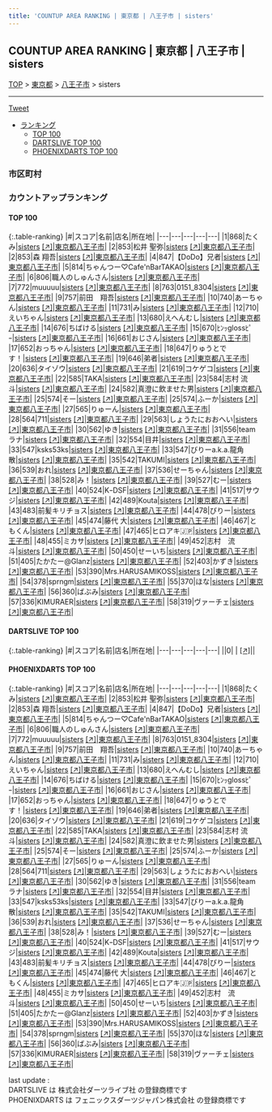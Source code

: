```yaml
---
title: 'COUNTUP AREA RANKING | 東京都 | 八王子市 | sisters'
---
```

## COUNTUP AREA RANKING | 東京都 | 八王子市 | sisters

[TOP](/darts/rank/) > [東京都](/darts/rank/東京都/) > [八王子市](/darts/rank/東京都/八王子市/) > sisters

___

<a href="https://twitter.com/share?ref_src=twsrc%5Etfw" data-text="COUNTUP AREA RANKING | 東京都八王子市sisters" class="twitter-share-button" data-hashtags="DARTSLIVE,PHOENIXDARTS,darts,ダーツ" data-show-count="false">Tweet</a>

* [ランキング](#カウントアップランキング)
    * [TOP 100](#top-100)
    * [DARTSLIVE TOP 100](#dartslive-top-100)
    * [PHOENIXDARTS TOP 100](#phoenixdarts-top-100)

### 市区町村

<ul>

</ul>

### カウントアップランキング

#### TOP 100



{:.table-ranking}
|#|スコア|名前|店名|所在地|
|---|---|---|---|---|
|1|868|<span class="rank-name-pd">たくみ</span>|<a href="/darts/rank/shops/89910.html">sisters</a> <a href="https://vs.phoenixdarts.com/jp/shop/shopDetailInfo/s_89910?s_seq=89910">[↗]</a>|<a href="/darts/rank/東京都/八王子市">東京都八王子市</a>|
|2|853|<span class="rank-name-pd"><span class="pro-icon-pd"></span>松井 聖弥</span>|<a href="/darts/rank/shops/89910.html">sisters</a> <a href="https://vs.phoenixdarts.com/jp/shop/shopDetailInfo/s_89910?s_seq=89910">[↗]</a>|<a href="/darts/rank/東京都/八王子市">東京都八王子市</a>|
|2|853|<span class="rank-name-pd"><span class="pro-icon-pd"></span>森 翔吾</span>|<a href="/darts/rank/shops/89910.html">sisters</a> <a href="https://vs.phoenixdarts.com/jp/shop/shopDetailInfo/s_89910?s_seq=89910">[↗]</a>|<a href="/darts/rank/東京都/八王子市">東京都八王子市</a>|
|4|847|<span class="rank-name-pd">【DoDo】兄者</span>|<a href="/darts/rank/shops/89910.html">sisters</a> <a href="https://vs.phoenixdarts.com/jp/shop/shopDetailInfo/s_89910?s_seq=89910">[↗]</a>|<a href="/darts/rank/東京都/八王子市">東京都八王子市</a>|
|5|814|<span class="rank-name-pd">ちゃんつー♡Cafe&#x27;nBarTAKAO</span>|<a href="/darts/rank/shops/89910.html">sisters</a> <a href="https://vs.phoenixdarts.com/jp/shop/shopDetailInfo/s_89910?s_seq=89910">[↗]</a>|<a href="/darts/rank/東京都/八王子市">東京都八王子市</a>|
|6|806|<span class="rank-name-pd">職人のしゅんさん</span>|<a href="/darts/rank/shops/89910.html">sisters</a> <a href="https://vs.phoenixdarts.com/jp/shop/shopDetailInfo/s_89910?s_seq=89910">[↗]</a>|<a href="/darts/rank/東京都/八王子市">東京都八王子市</a>|
|7|772|<span class="rank-name-pd">muuuuu</span>|<a href="/darts/rank/shops/89910.html">sisters</a> <a href="https://vs.phoenixdarts.com/jp/shop/shopDetailInfo/s_89910?s_seq=89910">[↗]</a>|<a href="/darts/rank/東京都/八王子市">東京都八王子市</a>|
|8|763|<span class="rank-name-pd">0151_8304</span>|<a href="/darts/rank/shops/89910.html">sisters</a> <a href="https://vs.phoenixdarts.com/jp/shop/shopDetailInfo/s_89910?s_seq=89910">[↗]</a>|<a href="/darts/rank/東京都/八王子市">東京都八王子市</a>|
|9|757|<span class="rank-name-pd">前田　翔吾</span>|<a href="/darts/rank/shops/89910.html">sisters</a> <a href="https://vs.phoenixdarts.com/jp/shop/shopDetailInfo/s_89910?s_seq=89910">[↗]</a>|<a href="/darts/rank/東京都/八王子市">東京都八王子市</a>|
|10|740|<span class="rank-name-pd">あーちゃん</span>|<a href="/darts/rank/shops/89910.html">sisters</a> <a href="https://vs.phoenixdarts.com/jp/shop/shopDetailInfo/s_89910?s_seq=89910">[↗]</a>|<a href="/darts/rank/東京都/八王子市">東京都八王子市</a>|
|11|731|<span class="rank-name-pd">み</span>|<a href="/darts/rank/shops/89910.html">sisters</a> <a href="https://vs.phoenixdarts.com/jp/shop/shopDetailInfo/s_89910?s_seq=89910">[↗]</a>|<a href="/darts/rank/東京都/八王子市">東京都八王子市</a>|
|12|710|<span class="rank-name-pd">えいちゃん</span>|<a href="/darts/rank/shops/89910.html">sisters</a> <a href="https://vs.phoenixdarts.com/jp/shop/shopDetailInfo/s_89910?s_seq=89910">[↗]</a>|<a href="/darts/rank/東京都/八王子市">東京都八王子市</a>|
|13|680|<span class="rank-name-pd">えへんむし</span>|<a href="/darts/rank/shops/89910.html">sisters</a> <a href="https://vs.phoenixdarts.com/jp/shop/shopDetailInfo/s_89910?s_seq=89910">[↗]</a>|<a href="/darts/rank/東京都/八王子市">東京都八王子市</a>|
|14|676|<span class="rank-name-pd">ちばける</span>|<a href="/darts/rank/shops/89910.html">sisters</a> <a href="https://vs.phoenixdarts.com/jp/shop/shopDetailInfo/s_89910?s_seq=89910">[↗]</a>|<a href="/darts/rank/東京都/八王子市">東京都八王子市</a>|
|15|670|<span class="rank-name-pd">ﾋﾝｯglossﾋﾟｰ</span>|<a href="/darts/rank/shops/89910.html">sisters</a> <a href="https://vs.phoenixdarts.com/jp/shop/shopDetailInfo/s_89910?s_seq=89910">[↗]</a>|<a href="/darts/rank/東京都/八王子市">東京都八王子市</a>|
|16|661|<span class="rank-name-pd">おじさん</span>|<a href="/darts/rank/shops/89910.html">sisters</a> <a href="https://vs.phoenixdarts.com/jp/shop/shopDetailInfo/s_89910?s_seq=89910">[↗]</a>|<a href="/darts/rank/東京都/八王子市">東京都八王子市</a>|
|17|652|<span class="rank-name-pd">おっちゃん</span>|<a href="/darts/rank/shops/89910.html">sisters</a> <a href="https://vs.phoenixdarts.com/jp/shop/shopDetailInfo/s_89910?s_seq=89910">[↗]</a>|<a href="/darts/rank/東京都/八王子市">東京都八王子市</a>|
|18|647|<span class="rank-name-pd">りゅうとです！</span>|<a href="/darts/rank/shops/89910.html">sisters</a> <a href="https://vs.phoenixdarts.com/jp/shop/shopDetailInfo/s_89910?s_seq=89910">[↗]</a>|<a href="/darts/rank/東京都/八王子市">東京都八王子市</a>|
|19|646|<span class="rank-name-pd">弟者</span>|<a href="/darts/rank/shops/89910.html">sisters</a> <a href="https://vs.phoenixdarts.com/jp/shop/shopDetailInfo/s_89910?s_seq=89910">[↗]</a>|<a href="/darts/rank/東京都/八王子市">東京都八王子市</a>|
|20|636|<span class="rank-name-pd">タイゾウ</span>|<a href="/darts/rank/shops/89910.html">sisters</a> <a href="https://vs.phoenixdarts.com/jp/shop/shopDetailInfo/s_89910?s_seq=89910">[↗]</a>|<a href="/darts/rank/東京都/八王子市">東京都八王子市</a>|
|21|619|<span class="rank-name-pd">コケゲコ</span>|<a href="/darts/rank/shops/89910.html">sisters</a> <a href="https://vs.phoenixdarts.com/jp/shop/shopDetailInfo/s_89910?s_seq=89910">[↗]</a>|<a href="/darts/rank/東京都/八王子市">東京都八王子市</a>|
|22|585|<span class="rank-name-pd">TAKA</span>|<a href="/darts/rank/shops/89910.html">sisters</a> <a href="https://vs.phoenixdarts.com/jp/shop/shopDetailInfo/s_89910?s_seq=89910">[↗]</a>|<a href="/darts/rank/東京都/八王子市">東京都八王子市</a>|
|23|584|<span class="rank-name-pd"><span class="pro-icon-pd"></span>志村 流斗</span>|<a href="/darts/rank/shops/89910.html">sisters</a> <a href="https://vs.phoenixdarts.com/jp/shop/shopDetailInfo/s_89910?s_seq=89910">[↗]</a>|<a href="/darts/rank/東京都/八王子市">東京都八王子市</a>|
|24|582|<span class="rank-name-pd">真澄に飲ませた男</span>|<a href="/darts/rank/shops/89910.html">sisters</a> <a href="https://vs.phoenixdarts.com/jp/shop/shopDetailInfo/s_89910?s_seq=89910">[↗]</a>|<a href="/darts/rank/東京都/八王子市">東京都八王子市</a>|
|25|574|<span class="rank-name-pd">そー</span>|<a href="/darts/rank/shops/89910.html">sisters</a> <a href="https://vs.phoenixdarts.com/jp/shop/shopDetailInfo/s_89910?s_seq=89910">[↗]</a>|<a href="/darts/rank/東京都/八王子市">東京都八王子市</a>|
|25|574|<span class="rank-name-pd">ふーか</span>|<a href="/darts/rank/shops/89910.html">sisters</a> <a href="https://vs.phoenixdarts.com/jp/shop/shopDetailInfo/s_89910?s_seq=89910">[↗]</a>|<a href="/darts/rank/東京都/八王子市">東京都八王子市</a>|
|27|565|<span class="rank-name-pd">りゅーん</span>|<a href="/darts/rank/shops/89910.html">sisters</a> <a href="https://vs.phoenixdarts.com/jp/shop/shopDetailInfo/s_89910?s_seq=89910">[↗]</a>|<a href="/darts/rank/東京都/八王子市">東京都八王子市</a>|
|28|564|<span class="rank-name-pd">711</span>|<a href="/darts/rank/shops/89910.html">sisters</a> <a href="https://vs.phoenixdarts.com/jp/shop/shopDetailInfo/s_89910?s_seq=89910">[↗]</a>|<a href="/darts/rank/東京都/八王子市">東京都八王子市</a>|
|29|563|<span class="rank-name-pd">しょうたにおおへい</span>|<a href="/darts/rank/shops/89910.html">sisters</a> <a href="https://vs.phoenixdarts.com/jp/shop/shopDetailInfo/s_89910?s_seq=89910">[↗]</a>|<a href="/darts/rank/東京都/八王子市">東京都八王子市</a>|
|30|562|<span class="rank-name-pd">ゆき</span>|<a href="/darts/rank/shops/89910.html">sisters</a> <a href="https://vs.phoenixdarts.com/jp/shop/shopDetailInfo/s_89910?s_seq=89910">[↗]</a>|<a href="/darts/rank/東京都/八王子市">東京都八王子市</a>|
|31|556|<span class="rank-name-pd">team ラナ</span>|<a href="/darts/rank/shops/89910.html">sisters</a> <a href="https://vs.phoenixdarts.com/jp/shop/shopDetailInfo/s_89910?s_seq=89910">[↗]</a>|<a href="/darts/rank/東京都/八王子市">東京都八王子市</a>|
|32|554|<span class="rank-name-pd">目井</span>|<a href="/darts/rank/shops/89910.html">sisters</a> <a href="https://vs.phoenixdarts.com/jp/shop/shopDetailInfo/s_89910?s_seq=89910">[↗]</a>|<a href="/darts/rank/東京都/八王子市">東京都八王子市</a>|
|33|547|<span class="rank-name-pd">ksks53ks</span>|<a href="/darts/rank/shops/89910.html">sisters</a> <a href="https://vs.phoenixdarts.com/jp/shop/shopDetailInfo/s_89910?s_seq=89910">[↗]</a>|<a href="/darts/rank/東京都/八王子市">東京都八王子市</a>|
|33|547|<span class="rank-name-pd">びりーa.k.a.龍角散</span>|<a href="/darts/rank/shops/89910.html">sisters</a> <a href="https://vs.phoenixdarts.com/jp/shop/shopDetailInfo/s_89910?s_seq=89910">[↗]</a>|<a href="/darts/rank/東京都/八王子市">東京都八王子市</a>|
|35|542|<span class="rank-name-pd">TAKUMI</span>|<a href="/darts/rank/shops/89910.html">sisters</a> <a href="https://vs.phoenixdarts.com/jp/shop/shopDetailInfo/s_89910?s_seq=89910">[↗]</a>|<a href="/darts/rank/東京都/八王子市">東京都八王子市</a>|
|36|539|<span class="rank-name-pd">おれ</span>|<a href="/darts/rank/shops/89910.html">sisters</a> <a href="https://vs.phoenixdarts.com/jp/shop/shopDetailInfo/s_89910?s_seq=89910">[↗]</a>|<a href="/darts/rank/東京都/八王子市">東京都八王子市</a>|
|37|536|<span class="rank-name-pd">せーちゃん</span>|<a href="/darts/rank/shops/89910.html">sisters</a> <a href="https://vs.phoenixdarts.com/jp/shop/shopDetailInfo/s_89910?s_seq=89910">[↗]</a>|<a href="/darts/rank/東京都/八王子市">東京都八王子市</a>|
|38|528|<span class="rank-name-pd">み！</span>|<a href="/darts/rank/shops/89910.html">sisters</a> <a href="https://vs.phoenixdarts.com/jp/shop/shopDetailInfo/s_89910?s_seq=89910">[↗]</a>|<a href="/darts/rank/東京都/八王子市">東京都八王子市</a>|
|39|527|<span class="rank-name-pd">むー</span>|<a href="/darts/rank/shops/89910.html">sisters</a> <a href="https://vs.phoenixdarts.com/jp/shop/shopDetailInfo/s_89910?s_seq=89910">[↗]</a>|<a href="/darts/rank/東京都/八王子市">東京都八王子市</a>|
|40|524|<span class="rank-name-pd">KｰDSF</span>|<a href="/darts/rank/shops/89910.html">sisters</a> <a href="https://vs.phoenixdarts.com/jp/shop/shopDetailInfo/s_89910?s_seq=89910">[↗]</a>|<a href="/darts/rank/東京都/八王子市">東京都八王子市</a>|
|41|517|<span class="rank-name-pd">サウジ</span>|<a href="/darts/rank/shops/89910.html">sisters</a> <a href="https://vs.phoenixdarts.com/jp/shop/shopDetailInfo/s_89910?s_seq=89910">[↗]</a>|<a href="/darts/rank/東京都/八王子市">東京都八王子市</a>|
|42|489|<span class="rank-name-pd">Kouta</span>|<a href="/darts/rank/shops/89910.html">sisters</a> <a href="https://vs.phoenixdarts.com/jp/shop/shopDetailInfo/s_89910?s_seq=89910">[↗]</a>|<a href="/darts/rank/東京都/八王子市">東京都八王子市</a>|
|43|483|<span class="rank-name-pd">前髪キリチョス</span>|<a href="/darts/rank/shops/89910.html">sisters</a> <a href="https://vs.phoenixdarts.com/jp/shop/shopDetailInfo/s_89910?s_seq=89910">[↗]</a>|<a href="/darts/rank/東京都/八王子市">東京都八王子市</a>|
|44|478|<span class="rank-name-pd">びりー</span>|<a href="/darts/rank/shops/89910.html">sisters</a> <a href="https://vs.phoenixdarts.com/jp/shop/shopDetailInfo/s_89910?s_seq=89910">[↗]</a>|<a href="/darts/rank/東京都/八王子市">東京都八王子市</a>|
|45|474|<span class="rank-name-pd"><span class="pro-icon-pd"></span>藤代 大</span>|<a href="/darts/rank/shops/89910.html">sisters</a> <a href="https://vs.phoenixdarts.com/jp/shop/shopDetailInfo/s_89910?s_seq=89910">[↗]</a>|<a href="/darts/rank/東京都/八王子市">東京都八王子市</a>|
|46|467|<span class="rank-name-pd">ともくん</span>|<a href="/darts/rank/shops/89910.html">sisters</a> <a href="https://vs.phoenixdarts.com/jp/shop/shopDetailInfo/s_89910?s_seq=89910">[↗]</a>|<a href="/darts/rank/東京都/八王子市">東京都八王子市</a>|
|47|465|<span class="rank-name-pd">ヒロアキ🇯🇵</span>|<a href="/darts/rank/shops/89910.html">sisters</a> <a href="https://vs.phoenixdarts.com/jp/shop/shopDetailInfo/s_89910?s_seq=89910">[↗]</a>|<a href="/darts/rank/東京都/八王子市">東京都八王子市</a>|
|48|455|<span class="rank-name-pd">ミカサ</span>|<a href="/darts/rank/shops/89910.html">sisters</a> <a href="https://vs.phoenixdarts.com/jp/shop/shopDetailInfo/s_89910?s_seq=89910">[↗]</a>|<a href="/darts/rank/東京都/八王子市">東京都八王子市</a>|
|49|452|<span class="rank-name-pd">志村　流斗</span>|<a href="/darts/rank/shops/89910.html">sisters</a> <a href="https://vs.phoenixdarts.com/jp/shop/shopDetailInfo/s_89910?s_seq=89910">[↗]</a>|<a href="/darts/rank/東京都/八王子市">東京都八王子市</a>|
|50|450|<span class="rank-name-pd">せーいち</span>|<a href="/darts/rank/shops/89910.html">sisters</a> <a href="https://vs.phoenixdarts.com/jp/shop/shopDetailInfo/s_89910?s_seq=89910">[↗]</a>|<a href="/darts/rank/東京都/八王子市">東京都八王子市</a>|
|51|405|<span class="rank-name-pd">たかたー@Glanz</span>|<a href="/darts/rank/shops/89910.html">sisters</a> <a href="https://vs.phoenixdarts.com/jp/shop/shopDetailInfo/s_89910?s_seq=89910">[↗]</a>|<a href="/darts/rank/東京都/八王子市">東京都八王子市</a>|
|52|403|<span class="rank-name-pd">かずき</span>|<a href="/darts/rank/shops/89910.html">sisters</a> <a href="https://vs.phoenixdarts.com/jp/shop/shopDetailInfo/s_89910?s_seq=89910">[↗]</a>|<a href="/darts/rank/東京都/八王子市">東京都八王子市</a>|
|53|390|<span class="rank-name-pd">Mrs.HARUSAMIKOSS</span>|<a href="/darts/rank/shops/89910.html">sisters</a> <a href="https://vs.phoenixdarts.com/jp/shop/shopDetailInfo/s_89910?s_seq=89910">[↗]</a>|<a href="/darts/rank/東京都/八王子市">東京都八王子市</a>|
|54|378|<span class="rank-name-pd">sprngm</span>|<a href="/darts/rank/shops/89910.html">sisters</a> <a href="https://vs.phoenixdarts.com/jp/shop/shopDetailInfo/s_89910?s_seq=89910">[↗]</a>|<a href="/darts/rank/東京都/八王子市">東京都八王子市</a>|
|55|370|<span class="rank-name-pd">ほな</span>|<a href="/darts/rank/shops/89910.html">sisters</a> <a href="https://vs.phoenixdarts.com/jp/shop/shopDetailInfo/s_89910?s_seq=89910">[↗]</a>|<a href="/darts/rank/東京都/八王子市">東京都八王子市</a>|
|56|360|<span class="rank-name-pd">ばぶみ</span>|<a href="/darts/rank/shops/89910.html">sisters</a> <a href="https://vs.phoenixdarts.com/jp/shop/shopDetailInfo/s_89910?s_seq=89910">[↗]</a>|<a href="/darts/rank/東京都/八王子市">東京都八王子市</a>|
|57|336|<span class="rank-name-pd">KIMURAER</span>|<a href="/darts/rank/shops/89910.html">sisters</a> <a href="https://vs.phoenixdarts.com/jp/shop/shopDetailInfo/s_89910?s_seq=89910">[↗]</a>|<a href="/darts/rank/東京都/八王子市">東京都八王子市</a>|
|58|319|<span class="rank-name-pd">ヴァーチェ</span>|<a href="/darts/rank/shops/89910.html">sisters</a> <a href="https://vs.phoenixdarts.com/jp/shop/shopDetailInfo/s_89910?s_seq=89910">[↗]</a>|<a href="/darts/rank/東京都/八王子市">東京都八王子市</a>|


#### DARTSLIVE TOP 100



{:.table-ranking}
|#|スコア|名前|店名|所在地|
|---|---|---|---|---|
||0|<span class="rank-name-dl"> </span>|<a href="/darts/rank/shops/.html"></a> <a href="">[↗]</a>|<a href="/darts/rank//"></a>|


#### PHOENIXDARTS TOP 100



{:.table-ranking}
|#|スコア|名前|店名|所在地|
|---|---|---|---|---|
|1|868|<span class="rank-name-pd">たくみ</span>|<a href="/darts/rank/shops/89910.html">sisters</a> <a href="https://vs.phoenixdarts.com/jp/shop/shopDetailInfo/s_89910?s_seq=89910">[↗]</a>|<a href="/darts/rank/東京都/八王子市">東京都八王子市</a>|
|2|853|<span class="rank-name-pd"><span class="pro-icon-pd"></span>松井 聖弥</span>|<a href="/darts/rank/shops/89910.html">sisters</a> <a href="https://vs.phoenixdarts.com/jp/shop/shopDetailInfo/s_89910?s_seq=89910">[↗]</a>|<a href="/darts/rank/東京都/八王子市">東京都八王子市</a>|
|2|853|<span class="rank-name-pd"><span class="pro-icon-pd"></span>森 翔吾</span>|<a href="/darts/rank/shops/89910.html">sisters</a> <a href="https://vs.phoenixdarts.com/jp/shop/shopDetailInfo/s_89910?s_seq=89910">[↗]</a>|<a href="/darts/rank/東京都/八王子市">東京都八王子市</a>|
|4|847|<span class="rank-name-pd">【DoDo】兄者</span>|<a href="/darts/rank/shops/89910.html">sisters</a> <a href="https://vs.phoenixdarts.com/jp/shop/shopDetailInfo/s_89910?s_seq=89910">[↗]</a>|<a href="/darts/rank/東京都/八王子市">東京都八王子市</a>|
|5|814|<span class="rank-name-pd">ちゃんつー♡Cafe&#x27;nBarTAKAO</span>|<a href="/darts/rank/shops/89910.html">sisters</a> <a href="https://vs.phoenixdarts.com/jp/shop/shopDetailInfo/s_89910?s_seq=89910">[↗]</a>|<a href="/darts/rank/東京都/八王子市">東京都八王子市</a>|
|6|806|<span class="rank-name-pd">職人のしゅんさん</span>|<a href="/darts/rank/shops/89910.html">sisters</a> <a href="https://vs.phoenixdarts.com/jp/shop/shopDetailInfo/s_89910?s_seq=89910">[↗]</a>|<a href="/darts/rank/東京都/八王子市">東京都八王子市</a>|
|7|772|<span class="rank-name-pd">muuuuu</span>|<a href="/darts/rank/shops/89910.html">sisters</a> <a href="https://vs.phoenixdarts.com/jp/shop/shopDetailInfo/s_89910?s_seq=89910">[↗]</a>|<a href="/darts/rank/東京都/八王子市">東京都八王子市</a>|
|8|763|<span class="rank-name-pd">0151_8304</span>|<a href="/darts/rank/shops/89910.html">sisters</a> <a href="https://vs.phoenixdarts.com/jp/shop/shopDetailInfo/s_89910?s_seq=89910">[↗]</a>|<a href="/darts/rank/東京都/八王子市">東京都八王子市</a>|
|9|757|<span class="rank-name-pd">前田　翔吾</span>|<a href="/darts/rank/shops/89910.html">sisters</a> <a href="https://vs.phoenixdarts.com/jp/shop/shopDetailInfo/s_89910?s_seq=89910">[↗]</a>|<a href="/darts/rank/東京都/八王子市">東京都八王子市</a>|
|10|740|<span class="rank-name-pd">あーちゃん</span>|<a href="/darts/rank/shops/89910.html">sisters</a> <a href="https://vs.phoenixdarts.com/jp/shop/shopDetailInfo/s_89910?s_seq=89910">[↗]</a>|<a href="/darts/rank/東京都/八王子市">東京都八王子市</a>|
|11|731|<span class="rank-name-pd">み</span>|<a href="/darts/rank/shops/89910.html">sisters</a> <a href="https://vs.phoenixdarts.com/jp/shop/shopDetailInfo/s_89910?s_seq=89910">[↗]</a>|<a href="/darts/rank/東京都/八王子市">東京都八王子市</a>|
|12|710|<span class="rank-name-pd">えいちゃん</span>|<a href="/darts/rank/shops/89910.html">sisters</a> <a href="https://vs.phoenixdarts.com/jp/shop/shopDetailInfo/s_89910?s_seq=89910">[↗]</a>|<a href="/darts/rank/東京都/八王子市">東京都八王子市</a>|
|13|680|<span class="rank-name-pd">えへんむし</span>|<a href="/darts/rank/shops/89910.html">sisters</a> <a href="https://vs.phoenixdarts.com/jp/shop/shopDetailInfo/s_89910?s_seq=89910">[↗]</a>|<a href="/darts/rank/東京都/八王子市">東京都八王子市</a>|
|14|676|<span class="rank-name-pd">ちばける</span>|<a href="/darts/rank/shops/89910.html">sisters</a> <a href="https://vs.phoenixdarts.com/jp/shop/shopDetailInfo/s_89910?s_seq=89910">[↗]</a>|<a href="/darts/rank/東京都/八王子市">東京都八王子市</a>|
|15|670|<span class="rank-name-pd">ﾋﾝｯglossﾋﾟｰ</span>|<a href="/darts/rank/shops/89910.html">sisters</a> <a href="https://vs.phoenixdarts.com/jp/shop/shopDetailInfo/s_89910?s_seq=89910">[↗]</a>|<a href="/darts/rank/東京都/八王子市">東京都八王子市</a>|
|16|661|<span class="rank-name-pd">おじさん</span>|<a href="/darts/rank/shops/89910.html">sisters</a> <a href="https://vs.phoenixdarts.com/jp/shop/shopDetailInfo/s_89910?s_seq=89910">[↗]</a>|<a href="/darts/rank/東京都/八王子市">東京都八王子市</a>|
|17|652|<span class="rank-name-pd">おっちゃん</span>|<a href="/darts/rank/shops/89910.html">sisters</a> <a href="https://vs.phoenixdarts.com/jp/shop/shopDetailInfo/s_89910?s_seq=89910">[↗]</a>|<a href="/darts/rank/東京都/八王子市">東京都八王子市</a>|
|18|647|<span class="rank-name-pd">りゅうとです！</span>|<a href="/darts/rank/shops/89910.html">sisters</a> <a href="https://vs.phoenixdarts.com/jp/shop/shopDetailInfo/s_89910?s_seq=89910">[↗]</a>|<a href="/darts/rank/東京都/八王子市">東京都八王子市</a>|
|19|646|<span class="rank-name-pd">弟者</span>|<a href="/darts/rank/shops/89910.html">sisters</a> <a href="https://vs.phoenixdarts.com/jp/shop/shopDetailInfo/s_89910?s_seq=89910">[↗]</a>|<a href="/darts/rank/東京都/八王子市">東京都八王子市</a>|
|20|636|<span class="rank-name-pd">タイゾウ</span>|<a href="/darts/rank/shops/89910.html">sisters</a> <a href="https://vs.phoenixdarts.com/jp/shop/shopDetailInfo/s_89910?s_seq=89910">[↗]</a>|<a href="/darts/rank/東京都/八王子市">東京都八王子市</a>|
|21|619|<span class="rank-name-pd">コケゲコ</span>|<a href="/darts/rank/shops/89910.html">sisters</a> <a href="https://vs.phoenixdarts.com/jp/shop/shopDetailInfo/s_89910?s_seq=89910">[↗]</a>|<a href="/darts/rank/東京都/八王子市">東京都八王子市</a>|
|22|585|<span class="rank-name-pd">TAKA</span>|<a href="/darts/rank/shops/89910.html">sisters</a> <a href="https://vs.phoenixdarts.com/jp/shop/shopDetailInfo/s_89910?s_seq=89910">[↗]</a>|<a href="/darts/rank/東京都/八王子市">東京都八王子市</a>|
|23|584|<span class="rank-name-pd"><span class="pro-icon-pd"></span>志村 流斗</span>|<a href="/darts/rank/shops/89910.html">sisters</a> <a href="https://vs.phoenixdarts.com/jp/shop/shopDetailInfo/s_89910?s_seq=89910">[↗]</a>|<a href="/darts/rank/東京都/八王子市">東京都八王子市</a>|
|24|582|<span class="rank-name-pd">真澄に飲ませた男</span>|<a href="/darts/rank/shops/89910.html">sisters</a> <a href="https://vs.phoenixdarts.com/jp/shop/shopDetailInfo/s_89910?s_seq=89910">[↗]</a>|<a href="/darts/rank/東京都/八王子市">東京都八王子市</a>|
|25|574|<span class="rank-name-pd">そー</span>|<a href="/darts/rank/shops/89910.html">sisters</a> <a href="https://vs.phoenixdarts.com/jp/shop/shopDetailInfo/s_89910?s_seq=89910">[↗]</a>|<a href="/darts/rank/東京都/八王子市">東京都八王子市</a>|
|25|574|<span class="rank-name-pd">ふーか</span>|<a href="/darts/rank/shops/89910.html">sisters</a> <a href="https://vs.phoenixdarts.com/jp/shop/shopDetailInfo/s_89910?s_seq=89910">[↗]</a>|<a href="/darts/rank/東京都/八王子市">東京都八王子市</a>|
|27|565|<span class="rank-name-pd">りゅーん</span>|<a href="/darts/rank/shops/89910.html">sisters</a> <a href="https://vs.phoenixdarts.com/jp/shop/shopDetailInfo/s_89910?s_seq=89910">[↗]</a>|<a href="/darts/rank/東京都/八王子市">東京都八王子市</a>|
|28|564|<span class="rank-name-pd">711</span>|<a href="/darts/rank/shops/89910.html">sisters</a> <a href="https://vs.phoenixdarts.com/jp/shop/shopDetailInfo/s_89910?s_seq=89910">[↗]</a>|<a href="/darts/rank/東京都/八王子市">東京都八王子市</a>|
|29|563|<span class="rank-name-pd">しょうたにおおへい</span>|<a href="/darts/rank/shops/89910.html">sisters</a> <a href="https://vs.phoenixdarts.com/jp/shop/shopDetailInfo/s_89910?s_seq=89910">[↗]</a>|<a href="/darts/rank/東京都/八王子市">東京都八王子市</a>|
|30|562|<span class="rank-name-pd">ゆき</span>|<a href="/darts/rank/shops/89910.html">sisters</a> <a href="https://vs.phoenixdarts.com/jp/shop/shopDetailInfo/s_89910?s_seq=89910">[↗]</a>|<a href="/darts/rank/東京都/八王子市">東京都八王子市</a>|
|31|556|<span class="rank-name-pd">team ラナ</span>|<a href="/darts/rank/shops/89910.html">sisters</a> <a href="https://vs.phoenixdarts.com/jp/shop/shopDetailInfo/s_89910?s_seq=89910">[↗]</a>|<a href="/darts/rank/東京都/八王子市">東京都八王子市</a>|
|32|554|<span class="rank-name-pd">目井</span>|<a href="/darts/rank/shops/89910.html">sisters</a> <a href="https://vs.phoenixdarts.com/jp/shop/shopDetailInfo/s_89910?s_seq=89910">[↗]</a>|<a href="/darts/rank/東京都/八王子市">東京都八王子市</a>|
|33|547|<span class="rank-name-pd">ksks53ks</span>|<a href="/darts/rank/shops/89910.html">sisters</a> <a href="https://vs.phoenixdarts.com/jp/shop/shopDetailInfo/s_89910?s_seq=89910">[↗]</a>|<a href="/darts/rank/東京都/八王子市">東京都八王子市</a>|
|33|547|<span class="rank-name-pd">びりーa.k.a.龍角散</span>|<a href="/darts/rank/shops/89910.html">sisters</a> <a href="https://vs.phoenixdarts.com/jp/shop/shopDetailInfo/s_89910?s_seq=89910">[↗]</a>|<a href="/darts/rank/東京都/八王子市">東京都八王子市</a>|
|35|542|<span class="rank-name-pd">TAKUMI</span>|<a href="/darts/rank/shops/89910.html">sisters</a> <a href="https://vs.phoenixdarts.com/jp/shop/shopDetailInfo/s_89910?s_seq=89910">[↗]</a>|<a href="/darts/rank/東京都/八王子市">東京都八王子市</a>|
|36|539|<span class="rank-name-pd">おれ</span>|<a href="/darts/rank/shops/89910.html">sisters</a> <a href="https://vs.phoenixdarts.com/jp/shop/shopDetailInfo/s_89910?s_seq=89910">[↗]</a>|<a href="/darts/rank/東京都/八王子市">東京都八王子市</a>|
|37|536|<span class="rank-name-pd">せーちゃん</span>|<a href="/darts/rank/shops/89910.html">sisters</a> <a href="https://vs.phoenixdarts.com/jp/shop/shopDetailInfo/s_89910?s_seq=89910">[↗]</a>|<a href="/darts/rank/東京都/八王子市">東京都八王子市</a>|
|38|528|<span class="rank-name-pd">み！</span>|<a href="/darts/rank/shops/89910.html">sisters</a> <a href="https://vs.phoenixdarts.com/jp/shop/shopDetailInfo/s_89910?s_seq=89910">[↗]</a>|<a href="/darts/rank/東京都/八王子市">東京都八王子市</a>|
|39|527|<span class="rank-name-pd">むー</span>|<a href="/darts/rank/shops/89910.html">sisters</a> <a href="https://vs.phoenixdarts.com/jp/shop/shopDetailInfo/s_89910?s_seq=89910">[↗]</a>|<a href="/darts/rank/東京都/八王子市">東京都八王子市</a>|
|40|524|<span class="rank-name-pd">KｰDSF</span>|<a href="/darts/rank/shops/89910.html">sisters</a> <a href="https://vs.phoenixdarts.com/jp/shop/shopDetailInfo/s_89910?s_seq=89910">[↗]</a>|<a href="/darts/rank/東京都/八王子市">東京都八王子市</a>|
|41|517|<span class="rank-name-pd">サウジ</span>|<a href="/darts/rank/shops/89910.html">sisters</a> <a href="https://vs.phoenixdarts.com/jp/shop/shopDetailInfo/s_89910?s_seq=89910">[↗]</a>|<a href="/darts/rank/東京都/八王子市">東京都八王子市</a>|
|42|489|<span class="rank-name-pd">Kouta</span>|<a href="/darts/rank/shops/89910.html">sisters</a> <a href="https://vs.phoenixdarts.com/jp/shop/shopDetailInfo/s_89910?s_seq=89910">[↗]</a>|<a href="/darts/rank/東京都/八王子市">東京都八王子市</a>|
|43|483|<span class="rank-name-pd">前髪キリチョス</span>|<a href="/darts/rank/shops/89910.html">sisters</a> <a href="https://vs.phoenixdarts.com/jp/shop/shopDetailInfo/s_89910?s_seq=89910">[↗]</a>|<a href="/darts/rank/東京都/八王子市">東京都八王子市</a>|
|44|478|<span class="rank-name-pd">びりー</span>|<a href="/darts/rank/shops/89910.html">sisters</a> <a href="https://vs.phoenixdarts.com/jp/shop/shopDetailInfo/s_89910?s_seq=89910">[↗]</a>|<a href="/darts/rank/東京都/八王子市">東京都八王子市</a>|
|45|474|<span class="rank-name-pd"><span class="pro-icon-pd"></span>藤代 大</span>|<a href="/darts/rank/shops/89910.html">sisters</a> <a href="https://vs.phoenixdarts.com/jp/shop/shopDetailInfo/s_89910?s_seq=89910">[↗]</a>|<a href="/darts/rank/東京都/八王子市">東京都八王子市</a>|
|46|467|<span class="rank-name-pd">ともくん</span>|<a href="/darts/rank/shops/89910.html">sisters</a> <a href="https://vs.phoenixdarts.com/jp/shop/shopDetailInfo/s_89910?s_seq=89910">[↗]</a>|<a href="/darts/rank/東京都/八王子市">東京都八王子市</a>|
|47|465|<span class="rank-name-pd">ヒロアキ🇯🇵</span>|<a href="/darts/rank/shops/89910.html">sisters</a> <a href="https://vs.phoenixdarts.com/jp/shop/shopDetailInfo/s_89910?s_seq=89910">[↗]</a>|<a href="/darts/rank/東京都/八王子市">東京都八王子市</a>|
|48|455|<span class="rank-name-pd">ミカサ</span>|<a href="/darts/rank/shops/89910.html">sisters</a> <a href="https://vs.phoenixdarts.com/jp/shop/shopDetailInfo/s_89910?s_seq=89910">[↗]</a>|<a href="/darts/rank/東京都/八王子市">東京都八王子市</a>|
|49|452|<span class="rank-name-pd">志村　流斗</span>|<a href="/darts/rank/shops/89910.html">sisters</a> <a href="https://vs.phoenixdarts.com/jp/shop/shopDetailInfo/s_89910?s_seq=89910">[↗]</a>|<a href="/darts/rank/東京都/八王子市">東京都八王子市</a>|
|50|450|<span class="rank-name-pd">せーいち</span>|<a href="/darts/rank/shops/89910.html">sisters</a> <a href="https://vs.phoenixdarts.com/jp/shop/shopDetailInfo/s_89910?s_seq=89910">[↗]</a>|<a href="/darts/rank/東京都/八王子市">東京都八王子市</a>|
|51|405|<span class="rank-name-pd">たかたー@Glanz</span>|<a href="/darts/rank/shops/89910.html">sisters</a> <a href="https://vs.phoenixdarts.com/jp/shop/shopDetailInfo/s_89910?s_seq=89910">[↗]</a>|<a href="/darts/rank/東京都/八王子市">東京都八王子市</a>|
|52|403|<span class="rank-name-pd">かずき</span>|<a href="/darts/rank/shops/89910.html">sisters</a> <a href="https://vs.phoenixdarts.com/jp/shop/shopDetailInfo/s_89910?s_seq=89910">[↗]</a>|<a href="/darts/rank/東京都/八王子市">東京都八王子市</a>|
|53|390|<span class="rank-name-pd">Mrs.HARUSAMIKOSS</span>|<a href="/darts/rank/shops/89910.html">sisters</a> <a href="https://vs.phoenixdarts.com/jp/shop/shopDetailInfo/s_89910?s_seq=89910">[↗]</a>|<a href="/darts/rank/東京都/八王子市">東京都八王子市</a>|
|54|378|<span class="rank-name-pd">sprngm</span>|<a href="/darts/rank/shops/89910.html">sisters</a> <a href="https://vs.phoenixdarts.com/jp/shop/shopDetailInfo/s_89910?s_seq=89910">[↗]</a>|<a href="/darts/rank/東京都/八王子市">東京都八王子市</a>|
|55|370|<span class="rank-name-pd">ほな</span>|<a href="/darts/rank/shops/89910.html">sisters</a> <a href="https://vs.phoenixdarts.com/jp/shop/shopDetailInfo/s_89910?s_seq=89910">[↗]</a>|<a href="/darts/rank/東京都/八王子市">東京都八王子市</a>|
|56|360|<span class="rank-name-pd">ばぶみ</span>|<a href="/darts/rank/shops/89910.html">sisters</a> <a href="https://vs.phoenixdarts.com/jp/shop/shopDetailInfo/s_89910?s_seq=89910">[↗]</a>|<a href="/darts/rank/東京都/八王子市">東京都八王子市</a>|
|57|336|<span class="rank-name-pd">KIMURAER</span>|<a href="/darts/rank/shops/89910.html">sisters</a> <a href="https://vs.phoenixdarts.com/jp/shop/shopDetailInfo/s_89910?s_seq=89910">[↗]</a>|<a href="/darts/rank/東京都/八王子市">東京都八王子市</a>|
|58|319|<span class="rank-name-pd">ヴァーチェ</span>|<a href="/darts/rank/shops/89910.html">sisters</a> <a href="https://vs.phoenixdarts.com/jp/shop/shopDetailInfo/s_89910?s_seq=89910">[↗]</a>|<a href="/darts/rank/東京都/八王子市">東京都八王子市</a>|


<div class="footer border-top border-gray-light mt-5 pt-3 text-right text-gray">
    last update : <span style="font-weight: italic" id="foot_last_modified"></span><br />
    DARTSLIVE は 株式会社ダーツライブ社 の登録商標です<br />
    PHOENIXDARTS は フェニックスダーツジャパン株式会社 の登録商標です<br />
</div>

<script src="https://cdnjs.cloudflare.com/ajax/libs/jquery.tablesorter/2.31.3/js/jquery.tablesorter.min.js" integrity="sha512-qzgd5cYSZcosqpzpn7zF2ZId8f/8CHmFKZ8j7mU4OUXTNRd5g+ZHBPsgKEwoqxCtdQvExE5LprwwPAgoicguNg==" crossorigin="anonymous" referrerpolicy="no-referrer"></script>
<link rel="stylesheet" href="https://cdnjs.cloudflare.com/ajax/libs/jquery.tablesorter/2.31.3/css/theme.default.min.css" integrity="sha512-wghhOJkjQX0Lh3NSWvNKeZ0ZpNn+SPVXX1Qyc9OCaogADktxrBiBdKGDoqVUOyhStvMBmJQ8ZdMHiR3wuEq8+w==" crossorigin="anonymous" referrerpolicy="no-referrer" />
<script>
$(function() {
    $(".table-ranking").tablesorter({sortList:[[0, 0]]});
    $("#foot_last_modified").text(formatDate(new Date(document.lastModified), 'yyyy-MM-dd HH:mm:ss'));
});
</script>

<script async src="https://platform.twitter.com/widgets.js" charset="utf-8"></script>